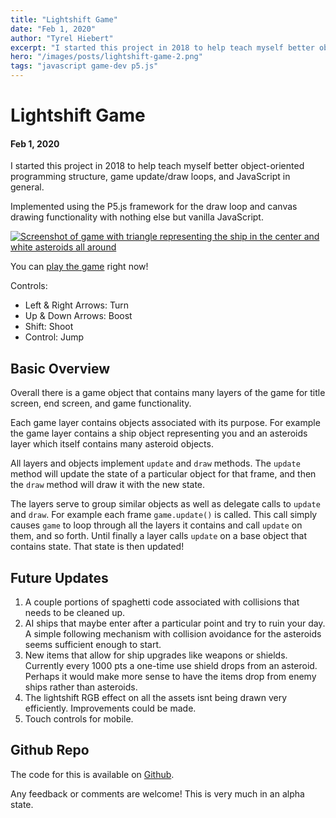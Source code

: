 ```yaml
---
title: "Lightshift Game"
date: "Feb 1, 2020"
author: "Tyrel Hiebert"
excerpt: "I started this project in 2018 to help teach myself better object-oriented programming structure, game update/draw loops, and JavaScript in general. Implemented using the P5.js framework for the draw loop and canvas drawing functionality with nothing else but vanilla JavaScript."
hero: "/images/posts/lightshift-game-2.png"
tags: "javascript game-dev p5.js"
---
```

# Light&shy;shift Game
#### Feb 1, 2020

I started this project in 2018 to help teach myself better object-oriented programming structure, game update/draw loops, and JavaScript in general.

Implemented using the P5.js framework for the draw loop and canvas drawing functionality with nothing else but vanilla JavaScript.

[![Screenshot of game with triangle representing the ship in the center and white asteroids all around](lightshift-game-2.png)](https://tyrelh.github.io/lightshift-game/)

You can [play the game](/lightshift-game/index.html) right now!

Controls:

* Left & Right Arrows: Turn
* Up & Down Arrows: Boost
* Shift: Shoot
* Control: Jump

## Basic Overview

Overall there is a game object that contains many layers of the game for title screen, end screen, and game functionality.

Each game layer contains objects associated with its purpose. For example the game layer contains a ship object representing you and an asteroids layer which itself contains many asteroid objects.

All layers and objects implement `update` and `draw` methods. The `update` method will update the state of a particular object for that frame, and then the `draw` method will draw it with the new state.

The layers serve to group similar objects as well as delegate calls to `update` and `draw`. For example each frame `game.update()` is called. This call simply causes `game` to loop through all the layers it contains and call `update` on them, and so forth. Until finally a layer calls `update` on a base object that contains state. That state is then updated!

## Future Updates

1. A couple portions of spaghetti code associated with collisions that needs to be cleaned up.
2. AI ships that maybe enter after a particular point  and try to ruin your day. A simple following mechanism with collision avoidance for the asteroids seems sufficient enough to start.
3. New items that allow for ship upgrades like weapons or shields. Currently every 1000 pts a one-time use shield drops from an asteroid. Perhaps it would make more sense to have the items drop from enemy ships rather than asteroids.
4. The lightshift RGB effect on all the assets isnt being drawn very efficiently. Improvements could be made.
5. Touch controls for mobile.

## Github Repo

The code for this is available on [Github](https://www.github.com/tyrelh/lightshift-game).

Any feedback or comments are welcome! This is very much in an alpha state.

